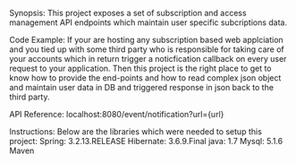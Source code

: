Synopsis:
This project exposes a set of subscription and access management API endpoints which maintain user specific subcriptions data.

Code Example:
If your are hosting any subscription based web applciation and you tied up with some third party who is responsible for taking care of 
your accounts which in return trigger a noticfication callback on every user request to your application. Then this project is the right 
place to get to know how to provide the end-points and how to read complex json object and maintain user data in DB and triggered response
in json back to the third party.

API Reference:
localhost:8080/event/notification?url={url}

Instructions:
Below are the libraries which were needed to setup this project:
Spring: 3.2.13.RELEASE
Hibernate: 3.6.9.Final
java: 1.7
Mysql: 5.1.6
Maven 

